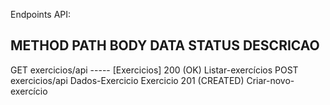 Endpoints API:


METHOD      PATH                BODY                DATA            STATUS          DESCRICAO   
-----------------------------------------------------------------------------------------------------------
GET         exercicios/api      -----               [Exercicios]    200 (OK)        Listar-exercícios
POST        exercicios/api      Dados-Exercicio     Exercicio       201 (CREATED)   Criar-novo-exercício